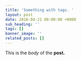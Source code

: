 ```yaml
---
title: 'Something with tags. '
layout: post
date: 2018-04-21 00:00:00 +0000
sub_heading: ''
tags: []
banner_image: ''
related_posts: []
---
```

This is the _body_ of the **post.** 